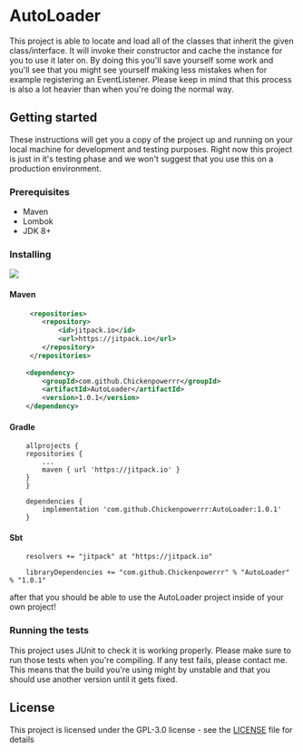 # AutoLoader
This project is able to locate and load all of the classes that inherit the given class/interface.
It will invoke their constructor and cache the instance for you to use it later on.
By doing this you'll save yourself some work and you'll see that you might see yourself making
less mistakes when for example registering an EventListener. Please keep in mind that this process is also
a lot heavier than when you're doing the normal way. 

## Getting started
These instructions will get you a copy of the project up and running on your local machine for development 
and testing purposes. Right now this project is just in it's testing phase and we won't suggest that you use
this on a production environment.

### Prerequisites
* Maven
* Lombok
* JDK 8+

### Installing
[![](https://jitpack.io/v/Chickenpowerrr/AutoLoader.svg)](https://jitpack.io/#Chickenpowerrr/AutoLoader) 

#### Maven

```xml
     <repositories>
 	    <repository>
 	        <id>jitpack.io</id>
 	        <url>https://jitpack.io</url>
 	    </repository>
     </repositories>
    
    <dependency>
        <groupId>com.github.Chickenpowerrr</groupId>
        <artifactId>AutoLoader</artifactId>
        <version>1.0.1</version>
    </dependency>        
```

#### Gradle

```
    allprojects {
	repositories {
	    ...
	    maven { url 'https://jitpack.io' }
	}
    }
	
    dependencies {
        implementation 'com.github.Chickenpowerrr:AutoLoader:1.0.1'
    }	
```

#### Sbt

```
    resolvers += "jitpack" at "https://jitpack.io"
 	
    libraryDependencies += "com.github.Chickenpowerrr" % "AutoLoader" % "1.0.1"	
```



after that you should be able to use the AutoLoader project inside of your own project!

### Running the tests
This project uses JUnit to check it is working properly. Please make sure to run those tests when you're compiling.
If any test fails, please contact me. This means that the build you're using might by unstable and that you should 
use another version until it gets fixed.

## License

This project is licensed under the GPL-3.0 license - see the [LICENSE](LICENSE) file for details

